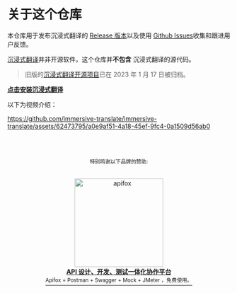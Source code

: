 # 关于这个仓库

本仓库用于发布沉浸式翻译的 [Release 版本](https://github.com/immersive-translate/immersive-translate/releases)以及使用 [Github Issues](https://github.com/immersive-translate/immersive-translate/issues)收集和跟进用户反馈。

[沉浸式翻译](https://immersivetranslate.com/)并非开源软件，这个仓库并**不包含** 沉浸式翻译的源代码。

> 旧版的[沉浸式翻译开源项目](github.com/immersive-translate/old-immersive-translate)已在 2023 年 1 月 17 日被归档。

[**点击安装沉浸式翻译**](https://immersivetranslate.com/docs/installation/)

以下为视频介绍：

https://github.com/immersive-translate/immersive-translate/assets/62473795/a0e9af51-4a18-45ef-9fc4-0a1509d56ab0

<div align="center">
<br>
<br>
<p>
<sup>特别鸣谢以下品牌的赞助:</sup>
<br>
<br>
<div>
<a target="_blank" href="https://www.apifox.cn/?utm_source=pay&utm_medium=owenyoung"><img src="https://immersive-translate.owenyoung.com/assets/apifox-logo.png" width="200" alt="apifox"></a>
</div>
<a target="_blank" href="https://www.apifox.cn/?utm_source=pay&utm_medium=owenyoung">
<b>API 设计、开发、测试一体化协作平台</b>
<div>
<sup>Apifox = Postman + Swagger + Mock + JMeter ，免费使用。</sup>
</div>
</a>

</p>
</div>
